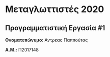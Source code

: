# Μεταγλωττιστές 2020
## Προγραμματιστική Εργασία #1

**Ονοματεπώνυμο:** Αντρέας Παππούτας

**Α.Μ.:** Π2017148


